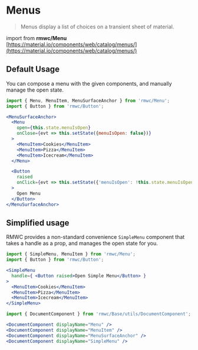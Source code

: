 # Menus

> Menus display a list of choices on a transient sheet of material.

import from **rmwc/Menu**  
[https://material.io/components/web/catalog/menus/](https://material.io/components/web/catalog/menus/)

## Default Usage

You can compose a menu with the given components, and manually manage the open state.

```jsx render
import { Menu, MenuItem, MenuSurfaceAnchor } from 'rmwc/Menu';
import { Button } from 'rmwc/Button';

<MenuSurfaceAnchor>
  <Menu
    open={this.state.menuIsOpen}
    onClose={evt => this.setState({menuIsOpen: false})}
  >
    <MenuItem>Cookies</MenuItem>
    <MenuItem>Pizza</MenuItem>
    <MenuItem>Icecream</MenuItem>
  </Menu>

  <Button
    raised
    onClick={evt => this.setState({'menuIsOpen': !this.state.menuIsOpen})}
  >
    Open Menu
  </Button>
</MenuSurfaceAnchor>
```

## Simplified usage

RMWC provides a non-standard convenience `SimpleMenu` component that takes a handle as a prop, and manages the open state for you.

```jsx render
import { SimpleMenu, MenuItem } from 'rmwc/Menu';
import { Button } from 'rmwc/Button';

<SimpleMenu
  handle={ <Button raised>Open Simple Menu</Button> }
>
  <MenuItem>Cookies</MenuItem>
  <MenuItem>Pizza</MenuItem>
  <MenuItem>Icecream</MenuItem>
</SimpleMenu>
```

```jsx renderOnly
import { DocumentComponent } from 'rmwc/Base/utils/DocumentComponent';

<DocumentComponent displayName="Menu" />
<DocumentComponent displayName="MenuItem" />
<DocumentComponent displayName="MenuSurfaceAnchor" />
<DocumentComponent displayName="SimpleMenu" />
```

